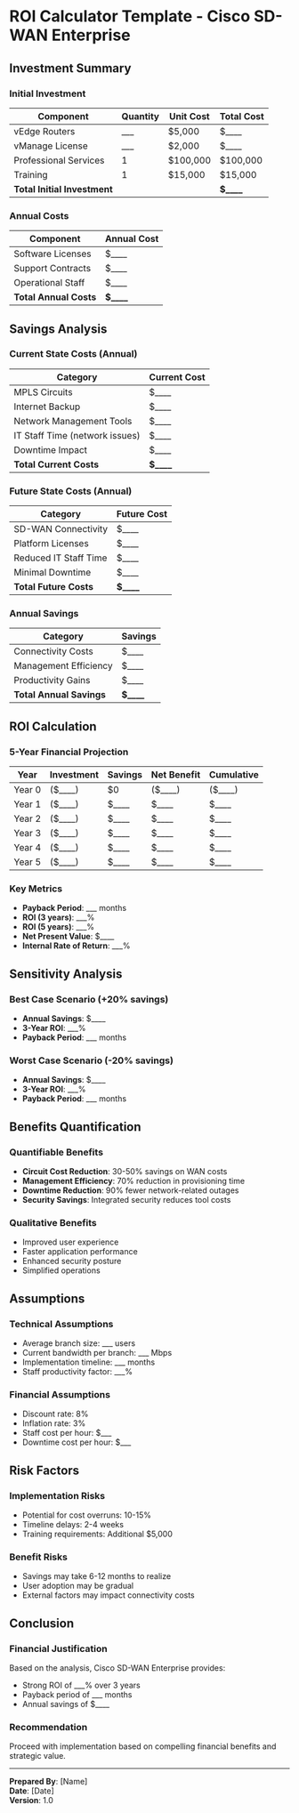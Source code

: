 # ROI Calculator Template - Cisco SD-WAN Enterprise

## Investment Summary

### Initial Investment
| Component | Quantity | Unit Cost | Total Cost |
|-----------|----------|-----------|------------|
| vEdge Routers | ___ | $5,000 | $____ |
| vManage License | ___ | $2,000 | $____ |
| Professional Services | 1 | $100,000 | $100,000 |
| Training | 1 | $15,000 | $15,000 |
| **Total Initial Investment** | | | **$____** |

### Annual Costs
| Component | Annual Cost |
|-----------|-------------|
| Software Licenses | $____ |
| Support Contracts | $____ |
| Operational Staff | $____ |
| **Total Annual Costs** | **$____** |

## Savings Analysis

### Current State Costs (Annual)
| Category | Current Cost |
|----------|--------------|
| MPLS Circuits | $____ |
| Internet Backup | $____ |
| Network Management Tools | $____ |
| IT Staff Time (network issues) | $____ |
| Downtime Impact | $____ |
| **Total Current Costs** | **$____** |

### Future State Costs (Annual)
| Category | Future Cost |
|----------|-------------|
| SD-WAN Connectivity | $____ |
| Platform Licenses | $____ |
| Reduced IT Staff Time | $____ |
| Minimal Downtime | $____ |
| **Total Future Costs** | **$____** |

### Annual Savings
| Category | Savings |
|----------|---------|
| Connectivity Costs | $____ |
| Management Efficiency | $____ |
| Productivity Gains | $____ |
| **Total Annual Savings** | **$____** |

## ROI Calculation

### 5-Year Financial Projection
| Year | Investment | Savings | Net Benefit | Cumulative |
|------|------------|---------|-------------|------------|
| Year 0 | ($____) | $0 | ($____) | ($____) |
| Year 1 | ($____) | $____ | $____ | $____ |
| Year 2 | ($____) | $____ | $____ | $____ |
| Year 3 | ($____) | $____ | $____ | $____ |
| Year 4 | ($____) | $____ | $____ | $____ |
| Year 5 | ($____) | $____ | $____ | $____ |

### Key Metrics
- **Payback Period**: ___ months
- **ROI (3 years)**: ___%
- **ROI (5 years)**: ___%
- **Net Present Value**: $____
- **Internal Rate of Return**: ___%

## Sensitivity Analysis

### Best Case Scenario (+20% savings)
- **Annual Savings**: $____
- **3-Year ROI**: ___%
- **Payback Period**: ___ months

### Worst Case Scenario (-20% savings)
- **Annual Savings**: $____
- **3-Year ROI**: ___%
- **Payback Period**: ___ months

## Benefits Quantification

### Quantifiable Benefits
- **Circuit Cost Reduction**: 30-50% savings on WAN costs
- **Management Efficiency**: 70% reduction in provisioning time
- **Downtime Reduction**: 90% fewer network-related outages
- **Security Savings**: Integrated security reduces tool costs

### Qualitative Benefits
- Improved user experience
- Faster application performance
- Enhanced security posture
- Simplified operations

## Assumptions

### Technical Assumptions
- Average branch size: ___ users
- Current bandwidth per branch: ___ Mbps
- Implementation timeline: ___ months
- Staff productivity factor: ___%

### Financial Assumptions
- Discount rate: 8%
- Inflation rate: 3%
- Staff cost per hour: $___
- Downtime cost per hour: $___

## Risk Factors

### Implementation Risks
- Potential for cost overruns: 10-15%
- Timeline delays: 2-4 weeks
- Training requirements: Additional $5,000

### Benefit Risks
- Savings may take 6-12 months to realize
- User adoption may be gradual
- External factors may impact connectivity costs

## Conclusion

### Financial Justification
Based on the analysis, Cisco SD-WAN Enterprise provides:
- Strong ROI of ___% over 3 years
- Payback period of ___ months
- Annual savings of $____

### Recommendation
Proceed with implementation based on compelling financial benefits and strategic value.

---

**Prepared By**: [Name]  
**Date**: [Date]  
**Version**: 1.0